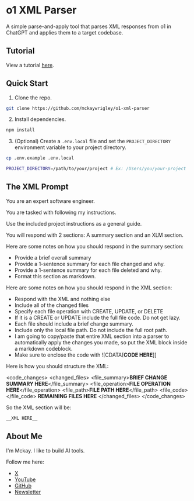 # o1 XML Parser

A simple parse-and-apply tool that parses XML responses from o1 in ChatGPT and applies them to a target codebase.

## Tutorial

View a tutorial [here](https://x.com/mckaywrigley/status/1865825221560893798).

## Quick Start

1. Clone the repo.

```bash
git clone https://github.com/mckaywrigley/o1-xml-parser
```

2. Install dependencies.

```bash
npm install
```

3. (Optional) Create a `.env.local` file and set the `PROJECT_DIRECTORY` environment variable to your project directory.

```bash
cp .env.example .env.local
```

```bash
PROJECT_DIRECTORY=/path/to/your/project # Ex: /Users/you/your-project
```

## The XML Prompt

You are an expert software engineer.

You are tasked with following my instructions.

Use the included project instructions as a general guide.

You will respond with 2 sections: A summary section and an XLM section.

Here are some notes on how you should respond in the summary section:

- Provide a brief overall summary
- Provide a 1-sentence summary for each file changed and why.
- Provide a 1-sentence summary for each file deleted and why.
- Format this section as markdown.

Here are some notes on how you should respond in the XML section:

- Respond with the XML and nothing else
- Include all of the changed files
- Specify each file operation with CREATE, UPDATE, or DELETE
- If it is a CREATE or UPDATE include the full file code. Do not get lazy.
- Each file should include a brief change summary.
- Include only the local file path. Do not include the full root path.
- I am going to copy/paste that entire XML section into a parser to automatically apply the changes you made, so put the XML block inside a markdown codeblock.
- Make sure to enclose the code with ![CDATA[__CODE HERE__]]

Here is how you should structure the XML:

<code_changes>
<changed_files>
<file>
<file_summary>**BRIEF CHANGE SUMMARY HERE**</file_summary>
<file_operation>**FILE OPERATION HERE**</file_operation>
<file_path>**FILE PATH HERE**</file_path>
<file_code><![CDATA[
__FULL FILE CODE HERE__
]]></file_code>
</file>
**REMAINING FILES HERE**
</changed_files>
</code_changes>

So the XML section will be:

```xml
__XML HERE__
```

## About Me

I'm Mckay. I like to build AI tools.

Follow me here:

- [X](https://x.com/mckaywrigley)
- [YouTube](https://www.youtube.com/@realmckaywrigley)
- [GitHub](https://github.com/mckaywrigley)
- [Newsletter](https://mckaywrigley.substack.com/)
